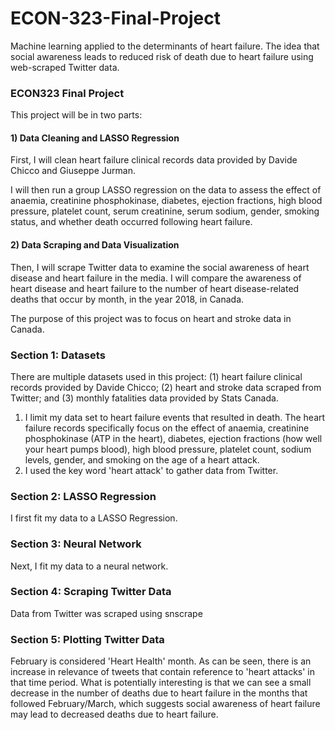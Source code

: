 # ECON-323-Final-Project
Machine learning applied to the determinants of heart failure. The idea that social awareness leads to reduced risk of death due to heart failure using web-scraped Twitter data.

### ECON323 Final Project

This project will be in two parts:

#### 1) Data Cleaning and LASSO Regression
First, I will clean heart failure clinical records data provided by Davide Chicco and Giuseppe Jurman.

I will then run a group LASSO regression on the data to assess the effect of anaemia, creatinine phosphokinase, diabetes, ejection fractions, high blood pressure, platelet count, serum creatinine, serum sodium, gender, smoking status, and whether death occurred following heart failure.

#### 2) Data Scraping and Data Visualization

Then, I will scrape Twitter data to examine the social awareness of heart disease and heart failure in the media. I will compare the awareness of heart disease and heart failure to the number of heart disease-related deaths that occur by month, in the year 2018, in Canada.

The purpose of this project was to focus on heart and stroke data in Canada.

### Section 1: Datasets

There are multiple datasets used in this project: (1) heart failure clinical records provided by Davide Chicco; (2) heart and stroke data scraped from Twitter; and (3) monthly fatalities data provided by Stats Canada.

1. I limit my data set to heart failure events that resulted in death. The heart failure records specifically focus on the effect of anaemia, creatinine phosphokinase (ATP in the heart), diabetes, ejection fractions (how well your heart pumps blood), high blood pressure, platelet count, sodium levels, gender, and smoking on the age of a heart attack.
2. I used the key word 'heart attack' to gather data from Twitter.

### Section 2: LASSO Regression

I first fit my data to a LASSO Regression.

### Section 3: Neural Network

Next, I fit my data to a neural network.

### Section 4: Scraping Twitter Data

Data from Twitter was scraped using snscrape

### Section 5: Plotting Twitter Data

February is considered 'Heart Health' month. As can be seen, there is an increase in relevance of tweets that contain reference to 'heart attacks' in that time period. What is potentially interesting is that we can see a small decrease in the number of deaths due to heart failure in the months that followed February/March, which suggests social awareness of heart failure may lead to decreased deaths due to heart failure.

